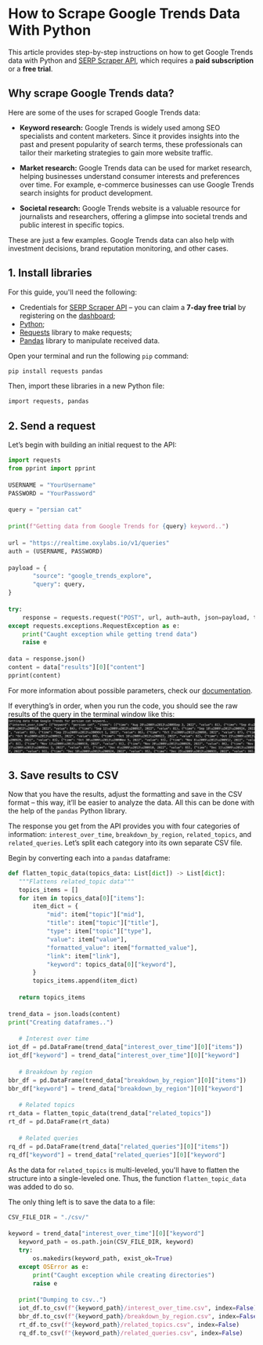 # How to Scrape Google Trends Data With Python

This article provides step-by-step instructions on how to get Google Trends data with Python and [SERP Scraper API](https://oxylabs.io/products/scraper-api/serp), which requires a **paid subscription** or a **free trial**.



## Why scrape Google Trends data?
Here are some of the uses for scraped Google Trends data:

- **Keyword research:** Google Trends is widely used among SEO specialists and content marketers. Since it provides insights into the past and present popularity of search terms, these professionals can tailor their marketing strategies to gain more website traffic.

- **Market research:** Google Trends data can be used for market research, helping businesses understand consumer interests and preferences over time. For example, e-commerce businesses can use Google Trends search insights for product development.

- **Societal research:** Google Trends website is a valuable resource for journalists and researchers, offering a glimpse into societal trends and public interest in specific topics.

These are just a few examples. Google Trends data can also help with investment decisions, brand reputation monitoring, and other cases.

## 1. Install libraries

For this guide, you'll need the following:
- Credentials for [SERP Scraper API](https://oxylabs.io/products/scraper-api/serp) – you can claim a **7-day free trial** by registering on the [dashboard](https://dashboard.oxylabs.io/en/);
- [Python](https://www.python.org/downloads/);
- [Requests](https://requests.readthedocs.io/en/latest/) library to make requests;
- [Pandas](https://pandas.pydata.org/docs/index.html) library to manipulate received data.

Open your terminal and run the following `pip` command:
```bash
pip install requests pandas
```

Then, import these libraries in a new Python file:

```bash
import requests, pandas
```

## 2. Send a request

Let’s begin with building an initial request to the API:

```python
import requests
from pprint import pprint

USERNAME = "YourUsername"
PASSWORD = "YourPassword"

query = "persian cat"

print(f"Getting data from Google Trends for {query} keyword..")

url = "https://realtime.oxylabs.io/v1/queries"
auth = (USERNAME, PASSWORD)

payload = {
       "source": "google_trends_explore",
       "query": query,
}

try:
    response = requests.request("POST", url, auth=auth, json=payload, timeout=180)
except requests.exceptions.RequestException as e:
    print("Caught exception while getting trend data")
    raise e

data = response.json()
content = data["results"][0]["content"]
pprint(content)
```

For more information about possible parameters, check our [documentation](https://developers.oxylabs.io/scraper-apis/serp-scraper-api/google/trends-explore).

If everything’s in order, when you run the code, you should see the raw results of the query in the terminal window like this:
![](images/trends_data.png)

## 3. Save results to CSV

Now that you have the results, adjust the formatting and save in the CSV format – this way, it’ll be easier to analyze the data. All this can be done with the help of the `pandas` Python library.

The response you get from the API provides you with four categories of information: `interest_over_time`, `breakdown_by_region`, `related_topics`, and `related_queries`. Let’s split each category into its own separate CSV file. 

Begin by converting each into a `pandas` dataframe:
```python
def flatten_topic_data(topics_data: List[dict]) -> List[dict]:
   """Flattens related_topic data"""
   topics_items = []
   for item in topics_data[0]["items"]:
       item_dict = {
           "mid": item["topic"]["mid"],
           "title": item["topic"]["title"],
           "type": item["topic"]["type"],
           "value": item["value"],
           "formatted_value": item["formatted_value"],
           "link": item["link"],
           "keyword": topics_data[0]["keyword"],
       }
       topics_items.append(item_dict)

   return topics_items

trend_data = json.loads(content)
print("Creating dataframes..")

   # Interest over time
iot_df = pd.DataFrame(trend_data["interest_over_time"][0]["items"])
iot_df["keyword"] = trend_data["interest_over_time"][0]["keyword"]

   # Breakdown by region
bbr_df = pd.DataFrame(trend_data["breakdown_by_region"][0]["items"])
bbr_df["keyword"] = trend_data["breakdown_by_region"][0]["keyword"]

   # Related topics
rt_data = flatten_topic_data(trend_data["related_topics"])
rt_df = pd.DataFrame(rt_data)

   # Related queries
rq_df = pd.DataFrame(trend_data["related_queries"][0]["items"])
rq_df["keyword"] = trend_data["related_queries"][0]["keyword"]
```

As the data for `related_topics` is multi-leveled, you'll have to flatten the structure into a single-leveled one. Thus, the function `flatten_topic_data` was added to do so. 

The only thing left is to save the data to a file:
```python
CSV_FILE_DIR = "./csv/"

keyword = trend_data["interest_over_time"][0]["keyword"]
   keyword_path = os.path.join(CSV_FILE_DIR, keyword)
   try:
       os.makedirs(keyword_path, exist_ok=True)
   except OSError as e:
       print("Caught exception while creating directories")
       raise e

   print("Dumping to csv..")
   iot_df.to_csv(f"{keyword_path}/interest_over_time.csv", index=False)
   bbr_df.to_csv(f"{keyword_path}/breakdown_by_region.csv", index=False)
   rt_df.to_csv(f"{keyword_path}/related_topics.csv", index=False)
   rq_df.to_csv(f"{keyword_path}/related_queries.csv", index=False)
```


